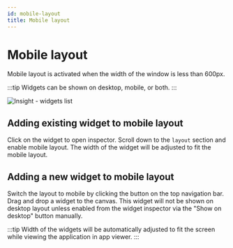 ```yaml
---
id: mobile-layout
title: Mobile layout
---
```


# Mobile layout

Mobile layout is activated when the width of the window is less than 600px.

:::tip
Widgets can be shown on desktop, mobile, or both.
:::




![Insight - widgets list](/_images/insight2/tutorial/mobile-layout/mobile-layout.gif)

</div>

## Adding existing widget to mobile layout
Click on the widget to open inspector. Scroll down to the `layout` section and enable mobile layout. The width of the widget will be adjusted to fit the mobile layout.

## Adding a new widget to mobile layout
Switch the layout to mobile by clicking the button on the top navigation bar. Drag and drop a widget to the canvas. This widget will not be shown on desktop layout unless enabled from the widget inspector via the "Show on desktop" button manually.

:::tip
Width of the widgets will be automatically adjusted to fit the screen while viewing the application in app viewer.
:::
